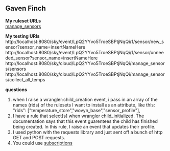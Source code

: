 ## Gaven Finch

**My ruleset URLs**\
[manage_sensors](https://raw.githubusercontent.com/twigleg2/distributed_systems/master/lab6/manage_sensors.krl?token=AINOKECUTE6FCPAECFUPNTK6RVYRC)

**My testing URIs**\
http://localhost:8080/sky/event/LpQ2YYvo5TroeSBPtjNqQi/1/sensor/new_sensor?sensor_name=insertNameHere
http://localhost:8080/sky/event/LpQ2YYvo5TroeSBPtjNqQi/1/sensor/unneeded_sensor?sensor_name=insertNameHere
http://localhost:8080/sky/cloud/LpQ2YYvo5TroeSBPtjNqQi/manage_sensors/sensors
http://localhost:8080/sky/cloud/LpQ2YYvo5TroeSBPtjNqQi/manage_sensors/collect_all_temps

**questions**
1. when I raise a wrangler:child_creation event, i pass in an array of the names (rids) of the rulesets I want to install as an attribute, like this:  "rids": ["temperature_store","wovyn_base","sensor_profile"],
2. I have a rule that select[s] when wrangler child_initialized.  The documentation says that this event guarentees the child has finished being created.  In this rule, I raise an event that updates their profile.
3. I used python with the requests library and just sent off a bunch of http GET and POST requests.
4. You could use [subscriptions](https://picolabs.atlassian.net/wiki/spaces/docs/pages/21659676/Pico+to+Pico+Subscriptions+Lesson)